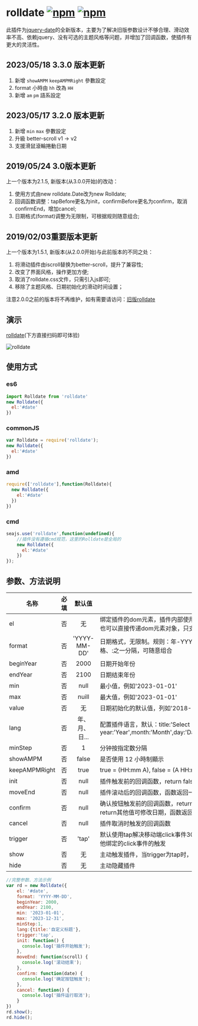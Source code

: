 # rolldate [![npm](https://img.shields.io/npm/v/@vantist/rolldate)](https://www.npmjs.com/package/@vantist/rolldate) [![npm](https://img.shields.io/npm/dm/@vantist/rolldate)](https://www.npmjs.com/package/@vantist/rolldate)
此插件为[jquery-date](https://github.com/weijhfly/jqueryDatePlugin "jquery-date")的全新版本，主要为了解决旧版参数设计不够合理、滑动效率不高、依赖jquery、没有可选的主题风格等问题，并增加了回调函数，使插件有更大的灵活性。

## 2023/05/18 3.3.0 版本更新
1. 新增 `showAMPM` `keepAMPMRight` 參數設定
2. format 小時由 `hh` 改為 `HH`
3. 新增 `am` `pm` 語系設定

## 2023/05/17 3.2.0 版本更新
1. 新增 `min` `max` 參數設定
2. 升級 better-scroll v1 -> v2
3. 支援滑鼠滾輪捲動日期

## 2019/05/24 3.0版本更新
上一个版本为2.1.5, 新版本(从3.0.0开始)的改动：

1. 使用方式由new rolldate.Date改为new Rolldate;  
2. 回调函数调整：tapBefore更名为init，confirmBefore更名为confirm，取消confirmEnd，增加cancel;  
3. 日期格式(format)调整为无限制，可根据规则随意组合;      

## 2019/02/03重要版本更新
上一个版本为1.5.1, 新版本(从2.0.0开始)与此前版本的不同之处：

1. 将滑动插件由iscroll替换为better-scroll，提升了兼容性;  
2. 改变了界面风格，操作更加方便;  
3. 取消了rolldate.css文件，只需引入js即可;  
4. 移除了主题风格、日期初始化的滑动时间设置；  

注意2.0.0之前的版本将不再维护，如有需要请访问：[旧版rolldate](https://weijhfly.github.io/rolldate-index2.html "rolldate")
## 演示
[rolldate](https://weijhfly.github.io/rolldate-index.html "rolldate")(下方直接扫码即可体验)  

![rolldate](https://weijhfly.github.io/images/rolldate-demo.jpg)

## 使用方式
### es6
```js
import Rolldate from 'rolldate'
new Rolldate({
  el:'#date'
})
```
### commonJS
```js
var Rolldate = require('rolldate');
new Rolldate({
  el:'#date'
})
```
### amd
```js
require(['rolldate'],function(Rolldate){
  new Rolldate({
    el:'#date'
  })
})
```
### cmd
```js
seajs.use('rolldate',function(undefined){
    //插件没有遵循cmd规范，这里的Rolldate是全局的
    new Rolldate({
      el:'#date'
    })
});
```
## 参数、方法说明
名称|必填|默认值|说明
---|:-:|:-:|---
el|否|无|绑定插件的dom元素，插件内部使用document.querySelector，<br>也可以直接传递dom元素对象，只支持单个
format|否|'YYYY-MM-DD'|日期格式，无限制。规则：年-YYYY 月-MM 日-DD 时-HH 分-mm 秒-ss 使用/、-、空格、:之一分隔，可随意组合
beginYear|否|2000|日期开始年份
endYear|否|2100|日期结束年份
min|否|null|最小值，例如'2023-01-01'
max|否|nuill|最大值，例如'2023-01-01'
value|否|无|日期初始化的默认值，列如'2018-03-18'
lang|否|年、月、日...|配置插件语言，默认：title:'Select Date',cancel:'Cancel',confirm:'Confirm',<br>year:'Year',month:'Month',day:'Day',hour:'Hour',min:'Min',sec:'Sec',am:'AM',pm:'PM'
minStep|否|1|分钟按指定数分隔
showAMPM|否|false|是否使用 12 小時制顯示
keepAMPMRight|否|true| true = (HH:mm A), false = (A HH:mm)
init|否|null|插件触发前的回调函数，return false可阻止插件执行
moveEnd|否|null|插件滚动后的回调函数，函数返回一个参数(better-scroll实例)
confirm|否|null|确认按钮触发前的回调函数，return false可阻止插件执行，<br>return其他值可修改日期，函数返回一个参数(选中的日期)
cancel|否|null|插件取消时触发的回调函数
trigger|否|'tap'|默认使用tap解决移动端click事件300ms延迟，可选click替换tap。注意使用tap会阻止其他绑定的click事件的触发
show|否|无|主动触发插件，当trigger为tap时，主动触发插件应该使用此方法
hide|否|无|主动隐藏插件  

```js
//完整参数、方法示例
var rd = new Rolldate({
    el: '#date',
    format: 'YYYY-MM-DD',
    beginYear: 2000,
    endYear: 2100,
    min: '2023-01-01',
    max: '2023-12-31',
    minStep:1,
    lang:{title:'自定义标题'},
    trigger:'tap',
    init: function() {
      console.log('插件开始触发');
    },
    moveEnd: function(scroll) {
      console.log('滚动结束');
    },
    confirm: function(date) {
      console.log('确定按钮触发');
    },
    cancel: function() {
      console.log('插件运行取消');
    }
})
rd.show();
rd.hide();

```

